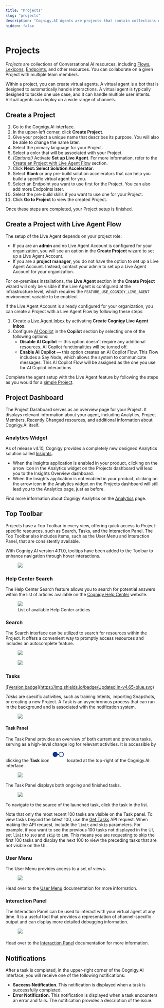 ```yaml
---
title: "Projects"
slug: "projects"
description: "Cognigy.AI Agents are projects that contain collections of Conversational AI resources, including Flows, Lexicons, Endpoints, and other resources. You can collaborate on a given Project with multiple team members."
hidden: false
---
```


# Projects

_Projects_ are collections of Conversational AI resources, including [Flows](../build/flows.md), [Lexicons](../empower/nlu/slots-and-lexicons/lexicons.md), [Endpoints](../deploy/endpoints/overview.md), and other resources. You can collaborate on a given Project with multiple team members.

Within a project, you can create virtual agents. A virtual agent is a bot that is designed to automatically handle interactions. A virtual agent is typically designed to tackle one use case, and it can handle multiple user intents.
Virtual agents can deploy on a wide range of channels.

## Create a Project

1. Go to the Cognigy.AI interface.
2. In the upper-left corner, click **Create Project**.
3. Give your project a unique name that describes its purpose. You will also be able to change the name later.
4. Select the primary language for your Project.
5. Select a color that will be associated with your Project.
6. _(Optional)_ Activate **Set up Live Agent**. For more information, refer to the [Create an Project with Live Agent Flow](#create-a-project-with-live-agent-flow) section.
7. Click **Next: Select Solution Accelerator**.
8. Select **Blank** or any pre-build solution accelerators that can help you build a specific virtual agent for you.
9. Select an Endpoint you want to use first for the Project. You can also add more Endpoints later.
10. Select the pre-build skills if you want to use one for your Project.
11. Click **Go to Project** to view the created Project.

Once these steps are completed, your Project setup is finished.

## Create a Project with Live Agent Flow

The setup of the Live Agent depends on your project role:

- If you are an **admin** and no Live Agent Account is configured for your organization, you will see an option in the **Create Project** wizard to set up a Live Agent Account.
- If you are a **project manager**, you do not have the option to set up a Live Agent Account. Instead, contact your admin to set up a Live Agent Account for your organization.

For on-premises installations, the **Live Agent** section in the **Create Project** wizard will only be visible if the Live Agent is configured at the infrastructure level, which requires the `FEATURE_USE_COGNIGY_LIVE_AGENT` environment variable to be enabled.

If the Live Agent Account is already configured for your organization, you can create a Project with a Live Agent Flow by following these steps:

1. Create a [Live Agent Inbox](../../live-agent/settings/inboxes.md) by activating **Create Cognigy Live Agent Inbox**.
2. Configure [AI Copilot](../../live-agent/assistants/overview.md) in the **Copilot** section by selecting one of the following options:
    - **Disable AI Copilot** — this option doesn't require any additional resources. AI Copilot functionalities will be turned off.
    - **Enable AI Copilot** — this option creates an AI Copilot Flow. This Flow includes a Say Node, which allows the system to communicate messages. This AI Copilot Flow will be assigned as the one you use for AI Copilot interactions.

Complete the agent setup with the Live Agent feature by following the steps as you would for a [simple Project](#create-a-project).

## Project Dashboard

The Project Dashboard serves as an overview page for your Project. It displays relevant information about your agent, including Analytics, Project Members, Recently Changed resources, and additional information about Cognigy.AI itself.

### Analytics Widget

As of release v4.10, Cognigy provides a completely new designed Analytics solution called [Insights](../../insights/overview.md).

- When the Insights application is enabled in your product, clicking on the arrow icon in the Analytics widget on the Projects dashboard will lead you to the Insights Overview dashboard.
- When the Insights application is not enabled in your product, clicking on the arrow icon in the Analytics widget on the Projects dashboard will still lead you to the Analytics page, just as before.

Find more information about Cognigy Analytics on the [Analytics](../analyze/overview.md) page.

## Top Toolbar

Projects have a Top Toolbar in every view, offering quick access to Project-specific resources, such as Search, Tasks, and the Interaction Panel. The Top Toolbar also includes items, such as the User Menu and Interaction Panel, that are consistently available.

With Cognigy.AI version 4.11.0, tooltips have been added to the Toolbar to enhance navigation through hover interactions.

<figure>
  <img class="image-center" src="../../../_assets/ai/build/projects/toolbar.png">
</figure>

### Help Center Search

The Help Center Search feature allows you to search for potential answers within the list of articles available on the [Cognigy Help Center](https://support.cognigy.com/) website.

<figure>
  <img class="image-center" src="../../../_assets/ai/build/projects/HelpCenter_search_result.png"/>
  <figcaption>List of available Help Center articles</figcaption>
</figure>

### Search

The Search interface can be utilized to search for resources within the Project.
It offers a convenient way to promptly access resources and includes an autocomplete feature.

<figure>
  <img class="image-center" src="../../../_assets/ai/build/projects/toolbar_search.png">
</figure>

<figure>
  <img class="image-center" src="../../../_assets/ai/build/projects/search.png"/>
</figure>

### Tasks

[![Version badge](https://img.shields.io/badge/Updated in-v4.65-blue.svg)](../../release-notes/4.65.md)

_Tasks_ are specific activities, such as training Intents, importing Snapshots, or creating a new Project. A Task is an asynchronous process that can run in the background and is associated with the notification system.

<figure>
  <img class="image-center" src="../../../_assets/ai/build/projects/toolbar_taskmenu.png">
</figure>

#### Task Panel

The Task Panel provides an overview of both current and previous tasks,
serving as a high-level change log for relevant activities.
It is accessible by clicking the **Task** icon ![task-menu](../../_assets/icons/task-menu.svg) located at the top-right of the Cognigy.AI interface.

<figure>
  <img class="image-center" src="../../../_assets/ai/build/projects/toolbar_taskmenu.png">
</figure>

The Task Panel displays both ongoing and finished tasks.

<figure>
  <img class="image-center" src="../../../_assets/ai/build/projects/task-panel.png"/>
</figure>

To navigate to the source of the launched task, click the task in the list.

Note that only the most recent 100 tasks are visible on the Task panel.
To view tasks beyond the latest 100,
use the [Get Tasks](https://api-trial.cognigy.ai/openapi#get-/v2.0/tasks) API request.
When making the API request, include the `limit` and `skip` parameters.
For example, if you want to see the previous 100 tasks not displayed in the UI,
set `limit` to `100` and `skip` to `100`.
This means
you are requesting to skip the first 100 tasks
and display the next 100 to view the preceding tasks that are not visible on the UI.

### User Menu

The User Menu provides access to a set of views.

 <figure>
   <img class="image-center" src="../../../_assets/ai/build/projects/toolbar_usermenu.png">
 </figure>

Head over to the [User Menu](../administer/user-menu/overview.md) documentation for more information.

### Interaction Panel

The Interaction Panel can be used to interact with your virtual agent at any time. It is a useful tool that provides a representation of channel-specific output and can display more detailed debugging information.

<figure>
   <img class="image-center" src="../../../_assets/ai/build/projects/toolbar_Interaction_Panel.png" style="margin-bottom: 5px">
 </figure>

Head over to the [Interaction Panel](../test/interaction-panel/overview.md) documentation for more information.


## Notifications

After a task is completed, in the upper-right corner of the Cognigy.AI interface, you will receive one of the following notifications:

- **Success Notification**. This notification is displayed when a task is successfully completed.
- **Error Notification**. This notification is displayed when a task encounters an error and fails. The notification provides a description of the issue.

